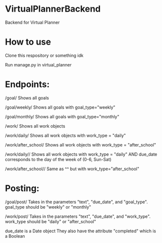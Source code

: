 # VirtualPlannerBackend
Backend for Virtual Planner


# How to use
Clone this respository or something idk

Run manage.py in virtual_planner


# Endpoints:

/goal/                   Shows all goals

/goal/weekly/            Shows all goals with goal_type="weekly"

/goal/monthly/           Shows all goals with goal_type="monthly"


/work/                   Shows all work objects

/work/daily/             Shows all work objects with work_type = "daily"

/work/after_school/      Shows all work objects with work_type = "after_school"

/work/daily/<int>/       Shows all work objects with work_type = "daily" AND due_date corresponds to the day of the week of <int> (0-6, Sun-Sat)
  
/work/after_school/<int>/ Same as ^^ but with work_type="after_school"
  
# Posting:

/goal/post/ Takes in the parameters "text", "due_date", and "goal_type". goal_type should be "weekly" or "monthly"

/work/post/ Takes in the parameters "text", "due_date", and "work_type". work_type should be "daily" or "after_school"

due_date is a Date object
They also have the attribute "completed" which is a Boolean
